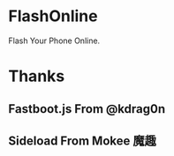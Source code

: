 # FlashOnline
Flash Your Phone Online.

# Thanks
## Fastboot.js From @kdrag0n
## Sideload From Mokee 魔趣
